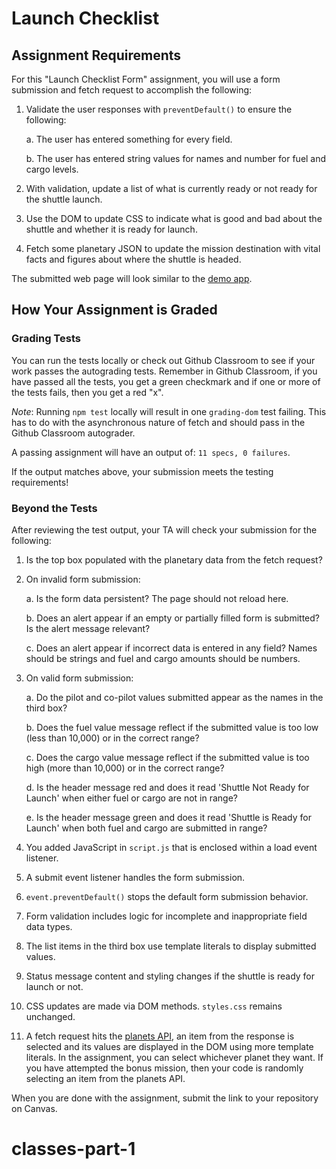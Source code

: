 # Launch Checklist

## Assignment Requirements

For this "Launch Checklist Form" assignment, you will use a form submission and fetch request to accomplish the following:

1. Validate the user responses with `preventDefault()` to ensure the following: 

   a. The user has entered something for every field.

   b. The user has entered string values for names and number for fuel and cargo levels.

1. With validation, update a list of what is currently ready or not ready for the shuttle launch.
1. Use the DOM to update CSS to indicate what is good and bad about the shuttle and whether it is ready for launch.
1. Fetch some planetary JSON to update the mission destination with vital facts and figures about where the shuttle is headed.

The submitted web page will look similar to the [demo app](http://launch-checklist-launchcodeeducation.s3-website-us-east-1.amazonaws.com/).

## How Your Assignment is Graded

### Grading Tests

You can run the tests locally or check out Github Classroom to see if your work passes the autograding tests. Remember in Github Classroom, if you have passed all the tests, you get a green checkmark and if one or more of the tests fails, then you get a red "x". 

*Note*: Running `npm test` locally will result in one `grading-dom` test failing. This has to do with the asynchronous nature of fetch and should pass in the Github Classroom autograder.

A passing assignment will have an output of: `11 specs, 0 failures`.

If the output matches above, your submission meets the testing requirements! 

### Beyond the Tests

After reviewing the test output, your TA will check your submission for the following:

1. Is the top box populated with the planetary data from the fetch request?
1. On invalid form submission:

   a. Is the form data persistent? The page should not reload here.

   b. Does an alert appear if an empty or partially filled form is submitted? Is the alert message relevant?

   c. Does an alert appear if incorrect data is entered in any field? Names should be strings and fuel and cargo amounts should be numbers.

1. On valid form submission:

   a. Do the pilot and co-pilot values submitted appear as the names in the third box?

   b. Does the fuel value message reflect if the submitted value is too low (less than 10,000) or in the correct range?

   c. Does the cargo value message reflect if the submitted value is too high (more than 10,000) or in the correct range?

   d. Is the header message red and does it read 'Shuttle Not Ready for Launch' when either fuel or cargo are not in range?
   
   e. Is the header message green and does it read 'Shuttle is Ready for Launch' when both fuel and cargo are submitted in range?

1. You added JavaScript in ``script.js`` that is enclosed within a load event listener.
1. A submit event listener handles the form submission.
1. `event.preventDefault()` stops the default form submission behavior.
1. Form validation includes logic for incomplete and inappropriate field data types.
1. The list items in the third box use template literals to display submitted values.
1. Status message content and styling changes if the shuttle is ready for launch or not.
1. CSS updates are made via DOM methods. `styles.css` remains unchanged.
1. A fetch request hits the [planets API](https://handlers.education.launchcode.org/static/planets.json),
   an item from the response is selected and its values are displayed in the DOM using more template literals.
   In the assignment, you can select whichever planet they want. If you have attempted the bonus mission, then your code is randomly selecting an item from the planets API.

When you are done with the assignment, submit the link to your repository on Canvas.
# classes-part-1
